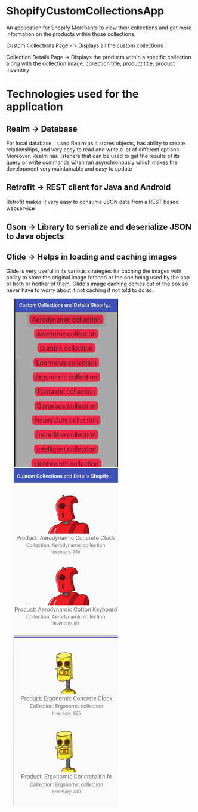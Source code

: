 # ShopifyCustomCollectionsApp

An application for Shopify Merchants to view their collections and get more information on the products within those
collections.

Custom Collections Page - > Displays all the custom collections

Collection Details Page -> Displays the products within a specific collection along with the collection image,
                           collection title, product title, product inventory
                            

# Technologies used for the application

## Realm -> Database
   For local database, I used Realm as it stores objects, has ability to create relationships, and very easy to read and write
   a lot of different options. Moreover, Realm has listeners that can be used to get the results of its query or write commands when ran asynchronously which makes the development very maintainable and easy to update

## Retrofit -> REST client for Java and Android
   Retrofit makes it very easy to consume JSON data from a REST based webservice
 
## Gson -> Library to serialize and deserialize JSON to Java objects

## Glide -> Helps in loading and caching images
   Glide is very useful in its various strategies for caching the images with ability to store the original image
   fetched or the one being used by the app or both or neither of them.
   Glide's image caching comes out of the box so never have to worry about it not caching if not told to do so.

<p float="left">
  <img src="https://github.com/VishwaP98/ShopifyCustomCollectionsApp/blob/master/Screen%20Shot%202019-01-21%20at%204.10.36%20AM.png" width="280" height="450" alt="Custom Collections page" hspace="20">

  <img src="https://github.com/VishwaP98/ShopifyCustomCollectionsApp/blob/master/Screen%20Shot%202019-01-21%20at%204.11.06%20AM.png" width="280" height="450" alt="Collection Details page" hspace="20">

  <img src="https://github.com/VishwaP98/ShopifyCustomCollectionsApp/blob/master/Screen%20Shot%202019-01-21%20at%204.11.22%20AM.png" width="280" height="450" alt="Collection Details page" hspace="20">
</p>
